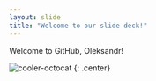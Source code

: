 ```yaml
---
layout: slide
title: "Welcome to our slide deck!"
---
```


Welcome to GitHub, Oleksandr!

![cooler-octocat](https://octodex.github.com/images/twenty-percent-cooler-octocat.png)
{: .center}
